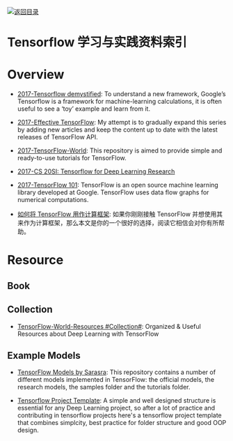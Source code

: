 [![返回目录](https://parg.co/UGo)](https://github.com/wxyyxc1992/Awesome-Links) 


# Tensorflow 学习与实践资料索引

# Overview

* [2017-Tensorflow demystified](https://chatbotslife.com/tensorflow-demystified-80987184faf7): To understand a new framework, Google’s Tensorflow is a framework for machine-learning calculations, it is often useful to see a ‘toy’ example and learn from it.

* [2017-Effective TensorFlow](https://github.com/vahidk/EffectiveTensorflow): My attempt is to gradually expand this series by adding new articles and keep the content up to date with the latest releases of TensorFlow API.

* [2017-TensorFlow-World](https://github.com/astorfi/TensorFlow-World): This repository is aimed to provide simple and ready-to-use tutorials for TensorFlow.

* [2017-CS 20SI: Tensorflow for Deep Learning Research](https://web.stanford.edu/class/cs20si/)

* [2017-TensorFlow 101](https://mubaris.com/2017-10-21/tensorflow-101): TensorFlow is an open source machine learning library developed at Google. TensorFlow uses data flow graphs for numerical computations.

* [如何将 TensorFlow 用作计算框架](https://zhuanlan.zhihu.com/p/30719727): 如果你刚刚接触 TensorFlow 并想使用其来作为计算框架，那么本文是你的一个很好的选择，阅读它相信会对你有所帮助。

# Resource

## Book

## Collection

* [TensorFlow-World-Resources #Collection#](https://github.com/astorfi/TensorFlow-World-Resources): Organized & Useful Resources about Deep Learning with TensorFlow

## Example Models

- [TensorFlow Models by Sarasra](https://github.com/Sarasra/models): This repository contains a number of different models implemented in TensorFlow: the official models, the research models, the samples folder and the tutorials folder.

- [Tensorflow Project Template](https://github.com/Mrgemy95/Tensorflow-Project-Template): A simple and well designed structure is essential for any Deep Learning project, so after a lot of practice and contributing in tensorflow projects here's a tensorflow project template that combines simplcity, best practice for folder structure and good OOP design.
